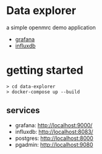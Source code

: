 Data explorer
=====

a simple openmrc demo application

- [grafana](https://github.com/grafana/grafana)
- [influxdb](https://www.influxdata.com/time-series-platform/influxdb/)

# getting started
```
> cd data-explorer
> docker-compose up --build
```

## services
- grafana: [http://localhost:9000/](http://localhost:9000/)
- influxdb: [http://localhost:8083/](http://localhost:8083/)
- postgres: [http://localhost:8000](http://localhost:8000)
- pgadmin: [http://localhost:9080](http://localhost:9090)
